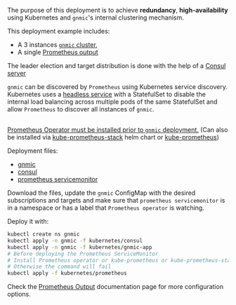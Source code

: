 The purpose of this deployment is to achieve __redundancy__, __high-availability__ using Kubernetes and `gnmic`'s internal clustering mechanism.

This deployment example includes:

- A 3 instances [`gnmic` cluster](../../../user_guide/HA.md),
- A single [Prometheus output](../../../user_guide/outputs/prometheus_output.md)

The leader election and target distribution is done with the help of a [Consul server](https://www.consul.io/docs/introhttps://www.consul.io/docs/intro)

`gnmic` can be discovered by `Prometheus` using Kubernetes service discovery. Kubernetes uses a [headless service](https://kubernetes.io/docs/concepts/services-networking/service/#headless-services) with a StatefulSet to disable the internal load balancing across multiple pods of the same StatefulSet and allow `Prometheus` to discover all instances of `gnmic`.

<div class="mxgraph" style="max-width:100%;border:1px solid transparent;margin:0 auto; display:block;" data-mxgraph="{&quot;page&quot;:12,&quot;zoom&quot;:1.4,&quot;highlight&quot;:&quot;#0000ff&quot;,&quot;nav&quot;:true,&quot;check-visible-state&quot;:true,&quot;resize&quot;:true,&quot;url&quot;:&quot;https://raw.githubusercontent.com/openconfig/gnmic/diagrams/diagrams/cluster_prometheus_kubernetes&quot;}"></div>

<script type="text/javascript" src="https://cdn.jsdelivr.net/gh/hellt/drawio-js@main/embed2.js?&fetch=https%3A%2F%2Fraw.githubusercontent.com%2Fkarimra%2Fgnmic%2Fdiagrams%2Fcluster_prometheus_kubernetes" async></script>

<ins>[Prometheus Operator](https://github.com/prometheus-operator/prometheus-operator#quickstart) must be installed prior to `gnmic` deployment.</ins> (Can also be installed via [kube-prometheus-stack](https://github.com/prometheus-community/helm-charts/tree/main/charts/kube-prometheus-stack) helm chart or [kube-prometheus](https://github.com/prometheus-operator/kube-prometheus))

Deployment files:

- [gnmic](https://github.com/openconfig/gnmic/blob/main/examples/deployments/2.clusters/2.prometheus-output/kubernetes/gnmic-app)
- [consul](https://github.com/openconfig/gnmic/blob/main/examples/deployments/2.clusters/2.prometheus-output/kubernetes/consul)
- [prometheus servicemonitor](https://github.com/openconfig/gnmic/blob/main/examples/deployments/2.clusters/2.prometheus-output/kubernetes/prometheus/servicemonitor.yaml)

Download the files, update the `gnmic` ConfigMap with the desired subscriptions and targets and make sure that `prometheus servicemonitor` is in a namespace or has a label that `Prometheus operator` is watching.

Deploy it with:

```bash
kubectl create ns gnmic
kubectl apply -n gnmic -f kubernetes/consul
kubectl apply -n gnmic -f kubernetes/gnmic-app
# Before deploying the Prometheus ServiceMonitor
# Install Prometheus operator or kube-prometheus or kube-prometheus-stack helm chart
# Otherwise the command will fail
kubectl apply -f kubernetes/prometheus
```

Check the [Prometheus Output](../../../user_guide/outputs/prometheus_output.md) documentation page for more configuration options.

